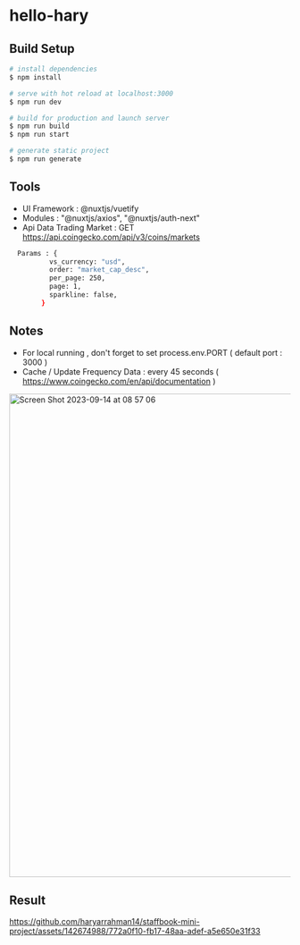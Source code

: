 # hello-hary

## Build Setup

```bash
# install dependencies
$ npm install

# serve with hot reload at localhost:3000
$ npm run dev

# build for production and launch server
$ npm run build
$ npm run start

# generate static project
$ npm run generate
```

## Tools
- UI Framework : @nuxtjs/vuetify
- Modules : "@nuxtjs/axios", "@nuxtjs/auth-next"
- Api Data Trading Market : GET https://api.coingecko.com/api/v3/coins/markets
```bash
  Params : {
          vs_currency: "usd",
          order: "market_cap_desc",
          per_page: 250,
          page: 1,
          sparkline: false,
        }
```

## Notes
- For local running , don't forget to set process.env.PORT ( default port : 3000 )
- Cache / Update Frequency Data : every 45 seconds ( https://www.coingecko.com/en/api/documentation )
<img width="865" alt="Screen Shot 2023-09-14 at 08 57 06" src="https://github.com/haryarrahman14/staffbook-mini-project/assets/142674988/ea6c10c7-d5ef-4735-ba3b-32a62b46fd45">



## Result
https://github.com/haryarrahman14/staffbook-mini-project/assets/142674988/772a0f10-fb17-48aa-adef-a5e650e31f33




